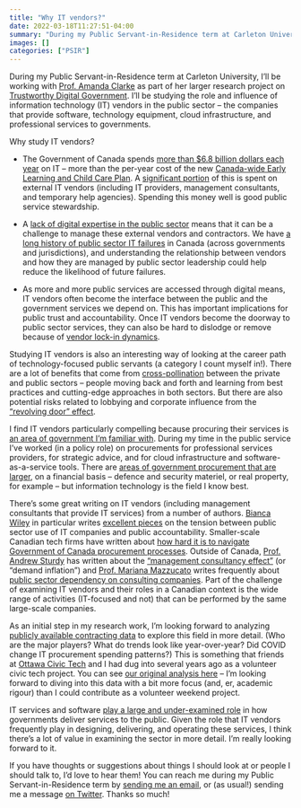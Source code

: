 ```yaml
---
title: "Why IT vendors?"
date: 2022-03-18T11:27:51-04:00
summary: "During my Public Servant-in-Residence term at Carleton University, I’ll be working with Prof. Amanda Clarke as part of her larger research project on Trustworthy Digital Government. I’ll be studying the role and influence of information technology vendors in the public sector – the companies that provide software, technology equipment, cloud infrastructure, and professional services to governments."
images: []
categories: ["PSIR"]
---
```


During my Public Servant-in-Residence term at Carleton University, I’ll be working with [Prof. Amanda Clarke](https://amandaclarke.ca/) as part of her larger research project on [Trustworthy Digital Government](https://research.carleton.ca/story/moving-fast-and-breaking-public-trust-how-digital-reforms-in-government-must-be-more-accountable-to-citizens/). I’ll be studying the role and influence of information technology (IT) vendors in the public sector – the companies that provide software, technology equipment, cloud infrastructure, and professional services to governments. 

Why study IT vendors? 

* The Government of Canada spends [more than $6.8 billion dollars each year](https://technationcanada.ca/wp-content/uploads/2021/02/TECHNATION-Fed-Budget-Submission-Feb-2021-FINAL.pdf#page=2) on IT – more than the per-year cost of the new [Canada-wide Early Learning and Child Care Plan](https://www.canada.ca/en/department-finance/news/2021/12/a-canada-wide-early-learning-and-child-care-plan.html). A [significant portion](https://pipsc.ca/news-issues/outsourcing/part-one-real-cost-outsourcing) of this is spent on external IT vendors (including IT providers, management consultants, and temporary help agencies). Spending this money well is good public service stewardship.

* A [lack of digital expertise in the public sector](/2021/12/15/a-bleak-outlook-for-public-sector-tech/) means that it can be a challenge to manage these external vendors and contractors. We have [a long history of public sector IT failures](/2020/02/25/our-services-arent-working/) in Canada (across governments and jurisdictions), and understanding the relationship between vendors and how they are managed by public sector leadership could help reduce the likelihood of future failures.

* As more and more public services are accessed through digital means, IT vendors often become the interface between the public and the government services we depend on. This has important implications for public trust and accountability. Once IT vendors become the doorway to public sector services, they can also be hard to dislodge or remove because of [vendor lock-in dynamics](/2021/05/12/rule-number-one-avoid-vendor-lock-in/). 

Studying IT vendors is also an interesting way of looking at the career path of technology-focused public servants (a category I count myself in!). There are a lot of benefits that come from [cross-pollination](/2022/03/05/things-id-like-to-see-in-upcoming-ec-collective-agreement-negotiations/#3-more-flexible-and-longer-term-leave-without-pay-lwop-options) between the private and public sectors – people moving back and forth and learning from best practices and cutting-edge approaches in both sectors. But there are also potential risks related to lobbying and corporate influence from the [“revolving door” effect](https://regulatorycapturelab.ca/The-Revolving-Door).

I find IT vendors particularly compelling because procuring their services is [an area of government I’m familiar with](/2021/11/20/the-missing-middle-in-software-procurement/). During my time in the public service I’ve worked (in a policy role) on procurements for professional services providers, for strategic advice, and for cloud infrastructure and software-as-a-service tools. There are [areas of government procurement that are larger](https://goc-spending.github.io/analysis/2019/#C9), on a financial basis – defence and security materiel, or real property, for example – but information technology is the field I know best. 

There’s some great writing on IT vendors (including management consultants that provide IT services) from a number of authors. [Bianca Wiley](https://www.cigionline.org/people/bianca-wylie/) in particular writes [excellent pieces](https://www.cigionline.org/articles/forget-building-back-better-technology-needs-be-built-differently/) on the tension between public sector use of IT companies and public accountability. Smaller-scale Canadian tech firms have written about [how hard it is to navigate Government of Canada procurement processes](https://policyoptions.irpp.org/magazines/february-2019/outdated-procurement-rules-hindering-digital-government/). Outside of Canada, [Prof. Andrew Sturdy](https://research-information.bris.ac.uk/en/persons/andrew-j-sturdy) has written about the [“management consultancy effect”](https://onlinelibrary.wiley.com/doi/full/10.1111/padm.12712) (or “demand inflation”) and [Prof. Mariana Mazzucato](https://twitter.com/MazzucatoM) writes frequently about [public sector dependency on consulting companies](https://www.theguardian.com/commentisfree/2021/sep/20/britain-public-sector-consultancy-habit-pandemic-private-services). Part of the challenge of examining IT vendors and their roles in a Canadian context is the wide range of activities (IT-focused and not) that can be performed by the same large-scale companies. 

As an initial step in my research work, I’m looking forward to analyzing [publicly available contracting data](https://open.canada.ca/data/en/dataset/d8f85d91-7dec-4fd1-8055-483b77225d8b) to explore this field in more detail. (Who are the major players? What do trends look like year-over-year? Did COVID change IT procurement spending patterns?) This is something that friends at [Ottawa Civic Tech](https://ottawacivictech.ca/) and I had dug into several years ago as a volunteer civic tech project. You can see [our original analysis here](https://goc-spending.github.io/) – I’m looking forward to diving into this data with a bit more focus (and, er, academic rigour) than I could contribute as a volunteer weekend project.

IT services and software [play a large and under-examined role](/2020/11/16/government-is-actually-a-big-tech-company/) in how governments deliver services to the public. Given the role that IT vendors frequently play in designing, delivering, and operating these services, I think there’s a lot of value in examining the sector in more detail. I’m really looking forward to it.

If you have thoughts or suggestions about things I should look at or people I should talk to, I’d love to hear them! You can reach me during my Public Servant-in-Residence term by [sending me an email](mailto:sean@theboots.ca), or (as usual!) sending me a message [on Twitter](https://twitter.com/sboots). Thanks so much!

